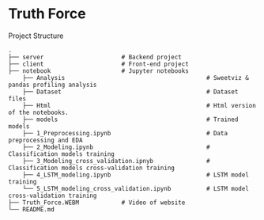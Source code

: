 Truth Force
============================
Project Structure

    .
    ├── server                      # Backend project
    ├── client                      # Front-end project
    ├── notebook                    # Jupyter notebooks
        ├── Analysis                                		# Sweetviz & pandas profiling analysis
        ├── Dataset                                 		# Dataset files
        ├── Html                                    		# Html version of the notebooks.
        ├── models                                  		# Trained models
        ├── 1_Preprocessing.ipynb		    		        # Data preprocessing and EDA
        ├── 2_Modeling.ipynb                        		# Classification models training
        ├── 3_Modeling_cross_validation.ipnyb       		# Classification models cross-validation training
        ├── 4_LSTM_modeling.ipynb                   		# LSTM model training
        └── 5_LSTM_modeling_cross_validation.ipynb	    	# LSTM model cross-validation training
    ├── Truth_Force.WEBM            # Video of website
    └── README.md